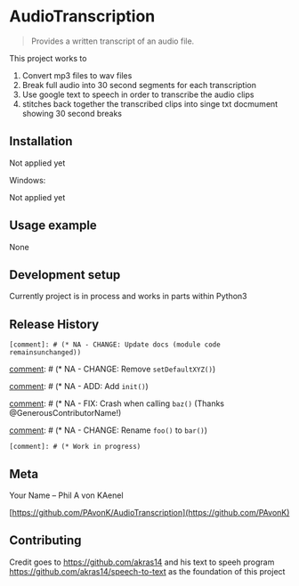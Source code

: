 # AudioTranscription
> Provides a written transcript of an audio file.


This project works to
1. Convert mp3 files to wav files
2. Break full audio into 30 second segments for each transcription
3. Use google text to speech in order to transcribe the audio clips
4. stitches back together the transcribed clips into singe txt docmument showing 30 second breaks



## Installation

Not applied yet

Windows:

Not applied yet

## Usage example

None

## Development setup

Currently project is in process and works in parts within Python3


[comment]: <> (This is a comment, it will not be included)
## Release History


[comment]: # (* 0.2.1)

    [comment]: # (* NA - CHANGE: Update docs (module code remainsunchanged))

[comment]: # (* 0.2.0)

   [comment]: # (* NA - CHANGE: Remove `setDefaultXYZ()`)

   [comment]: # (* NA - ADD: Add `init()`)

 [comment]: # (0.1.1)

   [comment]: # (* NA - FIX: Crash when calling `baz()` (Thanks @GenerousContributorName!)

   [comment]: # (* NA - CHANGE: Rename `foo()` to `bar()`)

[comment]: # (* 0.1.0)

   [comment]: # (* NA - The first proper release)
[comment]: # (* 0.0.1)

    [comment]: # (* Work in progress)

## Meta

Your Name – Phil A von KAenel

[https://github.com/PAvonK/AudioTranscription](https://github.com/PAvonK)

## Contributing

Credit goes to https://github.com/akras14 and his text to speeh program https://github.com/akras14/speech-to-text as the foundation of this project

<!-- Markdown link & img dfn's -->

